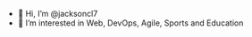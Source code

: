- 👋 Hi, I’m @jacksoncl7
- 👀 I’m interested in Web, DevOps, Agile, Sports and Education

<!---
jacksoncl7/jacksoncl7 is a ✨ special ✨ repository because its `README.md` (this file) appears on your GitHub profile.
You can click the Preview link to take a look at your changes.
--->
